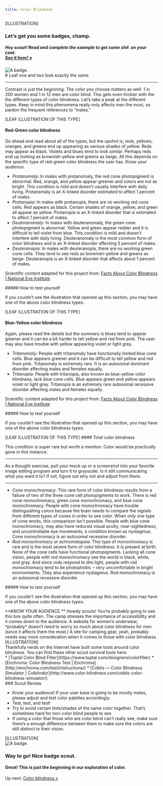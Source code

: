 ```yaml
---
title: Color Blindness
---
```

<section>
[ILLUSTRATION]
</section>

<section class="section--badge-cta section--badge-cta__purple">
    <div class="container">
        <div class="flex-grid--gutters">
            <div class="col--width__nine">
                <h3>Let’s get you some badges, champ.</h3>
                <h5><em>Hey scout! Read and complete the example to get some shit  on your coat. <br /><a href="/badge-manual">See it here! &raquo;</a></em></h5>
            </div>
            <div class="col--width__three">
                <div class="badge--box">
                    <img class="img--badge" alt="A badge." src="/user/pages/01.home/badge-star-holder.png">
                </div>
            </div>
        </div>
    </div>
</section>

<section>
<div class="container--content" markdown="1">
# Leaf one and two look exactly the same

---

Contrast is just the beginning. The color you choose matters as well. 1 in 200 women and 1 in 12 men are color blind. This gets even trickier with the the different types of color blindness. Let’s take a peak at the different types. Keep in mind this phenomena really only affects men the most, so pardon the frequent references to “males.”
</div>
</section>

<section>
<div class="container--content" markdown="1">
[LEAF ILLUSTRATION OF THIS TYPE]

#### Red-Green color blindness

Go ahead and read about all of the types, but the upshot is, reds, yellows, oranges, and greens end up appearing as various shades of yellow. Reds may appear as black. Violets and blues tend to look similar. Perhaps reds end up looking as brownish-yellow and greens as beige. All this depends on the specific type of red-green color blindness the user has. *Know your audience.*

* *Protanomaly*: In males with protanomaly, the red cone photopigment is abnormal. Red, orange, and yellow appear greener and colors are not as bright. This condition is mild and doesn’t usually interfere with daily living. Protanomaly is an X-linked disorder estimated to affect 1 percent of males.
* *Protanopia*: In males with protanopia, there are no working red cone cells. Red appears as black. Certain shades of orange, yellow, and green all appear as yellow. Protanopia is an X-linked disorder that is estimated to affect 1 percent of males.
* *Deuteranomaly*: In males with deuteranomaly, the green cone photopigment is abnormal. Yellow and green appear redder and it is difficult to tell violet from blue. This condition is mild and doesn’t interfere with daily living. Deuteranomaly is the most common form of color blindness and is an X-linked disorder affecting 5 percent of males.
* *Deuteranopia*: In males with deuteranopia, there are no working green cone cells. They tend to see reds as brownish-yellow and greens as beige. Deuteranopia is an X-linked disorder that affects about 1 percent of males.

Scientific content adapted for this project from: [Facts About Color Blindness | National Eye Institute](https://nei.nih.gov/health/color_blindness/facts_about)
</div>
</section>

<section>
<div class="container--content section--marg">
<div class="box purple stripe" markdown="1">
##### How to test yourself

If you couldn’t see the illustration that opened up this section, you may have one of the above color blindness types.
</div>
</div>
</section>

<section>
<div class="container--content" markdown="1">
[LEAF ILLUSTRATION OF THIS TYPE]

#### Blue-Yellow color blindness

Again, please read the details but the summary is blues tend to appear greener and it can be a bit harder to tell yellow and red from pink. The user may also have trouble with yellow appearing violet or light grey.

* *Tritanomaly*: People with tritanomaly have functionally limited blue cone cells. Blue appears greener and it can be difficult to tell yellow and red from pink. Tritanomaly is extremely rare. It is an autosomal dominant disorder affecting males and females equally.
* *Tritanopia:* People with tritanopia, also known as blue-yellow color blindness, lack blue cone cells. Blue appears green and yellow appears violet or light grey. Tritanopia is an extremely rare autosomal recessive disorder affecting males and females equally.

Scientific content adapted for this project from: [Facts About Color Blindness | National Eye Institute](https://nei.nih.gov/health/color_blindness/facts_about)
</div>
</section>

<section>
<div class="container--content section--marg">
<div class="box purple stripe" markdown="1">
##### How to test yourself

If you couldn’t see the illustration that opened up this section, you may have one of the above color blindness types.
</div>
</div>
</section>

<section>
<div class="container--content" markdown="1">
[LEAF ILLUSTRATION OF THIS TYPE]
#### Total color blindness

This condition is super rare but worth a mention. Color would be practically gone in this instance.

---

As a thought exercise, pull your mock up or a screenshot into your favorite image editing program and turn it to grayscale. Is it still communicating what you want it to? If not, figure out why not and adjust from there.

---

* *Cone monochromacy*: This rare form of color blindness results from a failure of two of the three cone cell photopigments to work. There is red cone monochromacy, green cone monochromacy, and blue cone monochromacy. People with cone monochromacy have trouble distinguishing colors because the brain needs to compare the signals from different types of cones in order to see color. When only one type of cone works, this comparison isn’t possible. People with blue cone monochromacy, may also have reduced visual acuity, near-sightedness, and uncontrollable eye movements, a condition known as nystagmus. Cone monochromacy is an autosomal recessive disorder.
* *Rod monochromacy or achromatopsia*: This type of monochromacy is rare and is the most severe form of color blindness. It is present at birth. None of the cone cells have functional photopigments. Lacking all cone vision, people with rod monochromacy see the world in black, white, and gray. And since rods respond to dim light, people with rod monochromacy tend to be photophobic – very uncomfortable in bright environments. They also experience nystagmus. Rod monochromacy is an autosomal recessive disorder.

</div>
</section>

<section>
<div class="container--content section--marg">
<div class="box purple stripe" markdown="1">
##### How to test yourself

If you couldn’t see the illustration that opened up this section, you may have one of the above color blindness types.
</div>
</div>
</section>

<section>
<div class="container--content section--marg">
<div class="box purple stripe" markdown="1">
**KNOW YOUR AUDIENCE.** Howdy scouts! You’re probably going to see this box quite often. The camp stresses the importance of accessibility and it comes down to the audience. A website for women’s underwear, *probably* doesn’t need to worry so much about color blindness for men (since it affects them the most.) A site for camping gear, yeah, probably needs way more consideration when it comes to those with color blindness.
</div>
</div>
</section>

<section>
[ILLUSTRATION]
</section>

<section>
<div class="container--content" markdown="1">
Thankfully nerds on the Internet have built some tools around color blindness. You can find these other scout survival tools here:
</div>
</section>

<section>
<div class="container" markdown="1">
* [Toptal Color Blind Filter](https://www.toptal.com/designers/colorfilter)
* [Enchroma: Color Blindness Test | Enchroma](http://enchroma.com/test/instructions/)
* [Coblis — Color Blindness Simulator | Colblindor](http://www.color-blindness.com/coblis-color-blindness-simulator/)
</div>
</section>


<section>
<div class="container--content" markdown="1">
### Scout Review

* Know your audience! If your user base is going to be mostly males, please adjust and test color palettes accordingly.
* Test, test, and test!
* Try to avoid certain tints/shades of the same color together. That’s sometimes hard for non-color blind people to see
* If using a color that those who are color blind can’t really see, make sure there’s a enough difference between them to make sure the colors are still distinct to their vision.
</div>
</section>

<section>
[ILLUSTRATION]
</section>

<section class="section--badge-cta section--badge-cta__yellow mt--60">
    <div class="container">
        <div class="flex-grid--gutters">
            <div class="col--width__four">
                <div class="badge--box">
                    <img class="img--badge" alt="A badge." src="/user/pages/01.home/badge-star-holder.png">
                </div>
            </div>
            <div class="col--width__eight">
                <h3>Way to go! Nice badge scout.</h3>
                <h4>Great! This is just the beginning in our exploration of color.</h4>
                <span>Up next: </span><a href="/">Color blindness &raquo;</a>
            </div>
        </div>
    </div>
</section>
